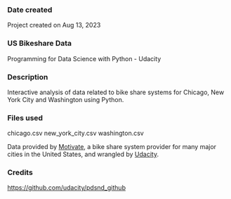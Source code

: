
### Date created
Project created on Aug 13, 2023

### US Bikeshare Data
Programming for Data Science with Python - Udacity

### Description
Interactive analysis of data related to bike share systems for Chicago, New York City and Washington using Python.

### Files used
chicago.csv
new_york_city.csv
washington.csv

Data provided by [Motivate](https://motivateco.com/), a bike share system provider for many major cities in the United States,
and wrangled by [Udacity](https://www.udacity.com/).

### Credits
https://github.com/udacity/pdsnd_github



